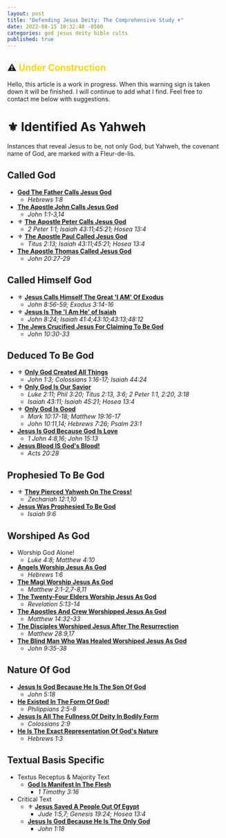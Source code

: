 ```yaml
---
layout: post
title: "Defending Jesus Deity: The Comprehensive Study ✝️"
date: 2022-08-15 18:32:40 -0500
categories: god jesus deity bible cults
published: true
---
```


## ⚠️ <span style="font-weight:bold;color:Gold;">Under Construction</span>

Hello, this article is a work in progress. When this warning sign is taken down it will be finished. I will continue to add what I find. Feel free to contact me below with suggestions.

# ⚜️ **Identified As Yahweh** 

Instances that reveal Jesus to be, not only God, but Yahweh, the covenant name of God, are marked with a Fleur-de-lis.

## **Called God**

- [**God The Father Calls Jesus God**](https://sevenshepherd.github.io/deity-01/)
	- *Hebrews 1:8*
- [**The Apostle John Calls Jesus God**](https://sevenshepherd.github.io/deity-05/)
	- *John 1:1-3,14*
- ⚜️ [**The Apostle Peter Calls Jesus God**](https://sevenshepherd.github.io/deity-06/)
	- *2 Peter 1:1; Isaiah 43:11;45:21; Hosea 13:4*
- ⚜️ [**The Apostle Paul Called Jesus God**](https://sevenshepherd.github.io/deity-07/)
	- *Titus 2:13; Isaiah 43:11;45:21; Hosea 13:4*
- [**The Apostle Thomas Called Jesus God**](https://sevenshepherd.github.io/deity-08/)
	- *John 20:27-29*

<!-- - Critical Text Only
	- [Jesus Is God Because He Is The Only God](https://sevenshepherd.github.io/deity-21/)
		- *John 1:18* -->

## **Called Himself God**

- ⚜️ [**Jesus Calls Himself The Great 'I AM' Of Exodus**](https://sevenshepherd.github.io/deity-03/)
	- *John 8:56-59; Exodus 3:14-16*
- ⚜️ [**Jesus Is The 'I Am He' of Isaiah**](https://sevenshepherd.github.io/deity-14/)
	- *John 8:24; Isaiah 41:4;43:10;43:13;48:12*
- [**The Jews Crucified Jesus For Claiming To Be God**](https://sevenshepherd.github.io/deity-09/)
	- *John 10:30-33*

<!-- - [**Jesus Is God Because He Is The Son Of God**](https://sevenshepherd.github.io/deity-23/)
	- *John 5:18* -->

<!-- |||
|:-:|
|[**Jesus Calls Himself The Great 'I AM' Of Exodus**](https://sevenshepherd.github.io/deity-03/)|*John 8:56-59; Exodus 3:14-16*|
|[**Jesus Is The 'I Am He' of Isaiah**](https://sevenshepherd.github.io/deity-14/)|*John 8:24; Isaiah 41:4;43:10;43:13;48:12*|
|[**The Jews Crucified Jesus For Claiming To Be God**](https://sevenshepherd.github.io/deity-09/)|*John 10:30-33*| -->

<!-- ## **Identified As Yahweh**

- [**Jesus Calls Himself The Great 'I AM' Of Exodus**](https://sevenshepherd.github.io/deity-03/)
	- *John 8:56-59; Exodus 3:14-16*
- [**Jesus Is The 'I Am He' of Isaiah**](https://sevenshepherd.github.io/deity-14/)
	- *John 8:24; Isaiah 41:4;43:10;43:13;48:12*
- [**They Pierced Yahweh On The Cross!**](https://sevenshepherd.github.io/deity-16/)
	- *Zechariah 12:1,10*
- Critical Text Only
	- [Jesus Saved A People Out Of Egypt](https://sevenshepherd.github.io/deity-20/)
		- *Jude 1:5,7; Genesis 19:24; Hosea 13:4* -->

## **Deduced To Be God**

- ⚜️ [**Only God Created All Things**](https://sevenshepherd.github.io/deity-11/)
	- *John 1:3; Colossians 1:16-17; Isaiah 44:24*
- ⚜️ [**Only God Is Our Savior**](https://sevenshepherd.github.io/deity-18/)
	- *Luke 2:11; Phil 3:20; Titus 2:13, 3:6; 2 Peter 1:1, 2:20, 3:18*
	- *Isaiah 43:11; Isaiah 45:21; Hosea 13:4*
- ⚜️ [**Only God Is Good**](https://sevenshepherd.github.io/deity-17/)
	- *Mark 10:17-18; Matthew 19:16-17*
	- *John 10:11,14; Hebrews 7:26; Psalm 23:1*
- [**Jesus Is God Because God Is Love**](https://sevenshepherd.github.io/deity-22/)
	- *1 John 4:8,16; John 15:13*
- [**Jesus Blood IS God's Blood!**](https://sevenshepherd.github.io/deity-12/)
	- *Acts 20:28*

## **Prophesied To Be God**

- ⚜️ [**They Pierced Yahweh On The Cross!**](https://sevenshepherd.github.io/deity-16/)
	- *Zechariah 12:1,10*
- [**Jesus Was Prophesied To Be God**](https://sevenshepherd.github.io/deity-02/)
	- *Isaiah 9:6*

## **Worshiped As God**
- Worship God Alone!
	- *Luke 4:8; Matthew 4:10*
- [**Angels Worship Jesus As God**](https://sevenshepherd.github.io/deity-04/)
	- *Hebrews 1:6*
- [**The Magi Worship Jesus As God**](https://sevenshepherd.github.io/deity-10/)
	- *Matthew 2:1-2,7-8,11*
- [**The Twenty-Four Elders Worship Jesus As God**](https://sevenshepherd.github.io/deity-25/)
	- *Revelation 5:13-14*
- [**The Apostles And Crew Worshipped Jesus As God**](https://sevenshepherd.github.io/deity-26/)
	- *Matthew 14:32-33*
- [**The Disciples Worshiped Jesus After The Resurrection**](https://sevenshepherd.github.io/deity-27/)
	- *Matthew 28:9,17*
- [**The Blind Man Who Was Healed Worshiped Jesus As God**](https://sevenshepherd.github.io/deity-28/)
	- *John 9:35-38*

## **Nature Of God**

- [**Jesus Is God Because He Is The Son Of God**](https://sevenshepherd.github.io/deity-23/)
	- *John 5:18*
- [**He Existed In The Form Of God!**](https://sevenshepherd.github.io/deity-13/)
	- *Philippians 2:5-8*
- [**Jesus Is All The Fullness Of Deity In Bodily Form**](https://sevenshepherd.github.io/deity-15/)
	- *Colossians 2:9*
- [**He Is The Exact Representation Of God's Nature**](https://sevenshepherd.github.io/deity-24/)
	- *Hebrews 1:3*


## **Textual Basis Specific**
- Textus Receptus & Majority Text
	- [**God Is Manifest In The Flesh**](https://sevenshepherd.github.io/deity-19/)
		- *1 Timothy 3:16*
- Critical Text
	- ⚜️ [**Jesus Saved A People Out Of Egypt**](https://sevenshepherd.github.io/deity-20/)
		- *Jude 1:5,7; Genesis 19:24; Hosea 13:4*
	- [**Jesus Is God Because He Is The Only God**](https://sevenshepherd.github.io/deity-21/)
		- *John 1:18*


<script>
	var refTagger = {
		settings: {
			bibleVersion: 'ESV'
		}
	}; 

	(function(d, t) {
		var n=d.querySelector('[nonce]');
		refTagger.settings.nonce = n && (n.nonce||n.getAttribute('nonce'));
		var g = d.createElement(t), s = d.getElementsByTagName(t)[0];
		g.src = 'https://api.reftagger.com/v2/RefTagger.js';
		g.nonce = refTagger.settings.nonce;
		s.parentNode.insertBefore(g, s);
	}(document, 'script'));
</script>